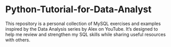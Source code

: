 # Python-Tutorial-for-Data-Analyst
This repository is a personal collection of MySQL exercises and examples inspired by the Data Analysis series by Alex on YouTube. It’s designed to help me review and strengthen my SQL skills while sharing useful resources with others.

